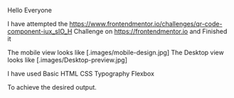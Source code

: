 Hello Everyone 

I have attempted the https://www.frontendmentor.io/challenges/qr-code-component-iux_sIO_H Challenge on https://frontendmentor.io and Finished it

The mobile view looks like [.images/mobile-design.jpg]
The Desktop view looks like [.images/Desktop-preview.jpg]

I have used 
Basic HTML 
CSS Typography
Flexbox

To achieve the desired output.